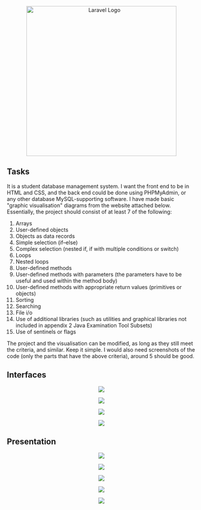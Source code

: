 <p align="center"><a href="https://laravel.com" target="_blank"><img src="https://raw.githubusercontent.com/laravel/art/master/logo-lockup/5%20SVG/2%20CMYK/1%20Full%20Color/laravel-logolockup-cmyk-red.svg" width="400" alt="Laravel Logo"></a></p>

## Tasks

It is a student database management system. I want the front end to be in HTML and CSS, and the back end could be done using PHPMyAdmin, or any other database MySQL-supporting software. I have made basic "graphic visualisation" diagrams from the website attached below. Essentially, the project should consist of at least 7 of the following:

1. Arrays
2. User-defined objects
3. Objects as data records
4. Simple selection (if–else)
5. Complex selection (nested if, if with multiple conditions or switch)
6. Loops
7. Nested loops
8. User-defined methods
9. User-defined methods with parameters (the parameters have to be useful and used within the method body)
10. User-defined methods with appropriate return values (primitives or objects)
11. Sorting
12. Searching
13. File i/o
14. Use of additional libraries (such as utilities and graphical libraries not included in appendix 2 Java Examination Tool Subsets)
15. Use of sentinels or flags

The project and the visualisation can be modified, as long as they still meet the criteria, and similar. Keep it simple. I would also need screenshots of the code (only the parts that have the above criteria), around 5 should be good.

## Interfaces

<p align="center"><img src="./portfolio/Picture .png"></p>
<p align="center"><img src="./portfolio/Picture 1.png"></p>
<p align="center"><img src="./portfolio/Picture 2.png"></p>
<p align="center"><img src="./portfolio/Picture 3.png"></p>

## Presentation

<p align="center"><img src="./portfolio/loops.png"></p>
<p align="center"><img src="./portfolio/objects as data records.png"></p>
<p align="center"><img src="./portfolio/simple selection(if-else).png"></p>
<p align="center"><img src="./portfolio/user defined methods with parameters.png"></p>
<p align="center"><img src="./portfolio/user defined objects.png"></p>
